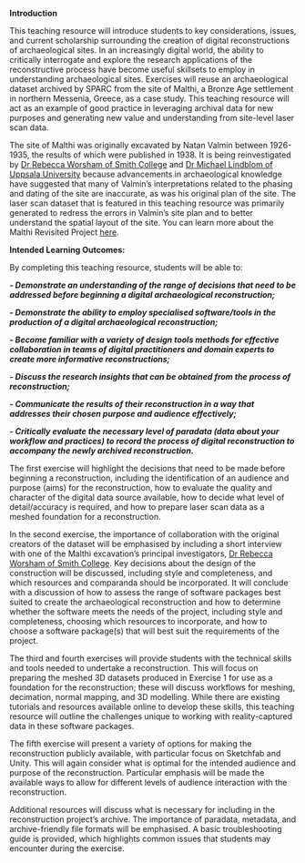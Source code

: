 **Introduction**

This teaching resource will introduce students to key considerations, issues, and current scholarship surrounding the creation of digital reconstructions of archaeological sites. In an increasingly digital world, the ability to critically interrogate and explore the research applications of the reconstructive process have become useful skillsets to employ in understanding archaeological sites. Exercises will reuse an archaeological dataset archived by SPARC from the site of Malthi, a Bronze Age settlement in northern Messenia, Greece, as a case study. This teaching resource will act as an example of good practice in leveraging archival data for new purposes and generating new value and understanding from site-level laser scan data.

The site of Malthi was originally excavated by Natan Valmin between 1926-1935, the results of which were published in 1938. It is being reinvestigated by [Dr Rebecca Worsham of Smith College](https://www.smith.edu/academics/faculty/rebecca-worsham) and [Dr Michael Lindblom of Uppsala University](https://katalog.uu.se/profile/?id=N96-2742) because advancements in archaeological knowledge have suggested that many of Valmin’s interpretations related to the phasing and dating of the site are inaccurate, as was his original plan of the site. The laser scan dataset that is featured in this teaching resource was primarily generated to redress the errors in Valmin’s site plan and to better understand the spatial layout of the site. You can learn more about the Malthi Revisited Project [here](https://www.sia.gr/en/articles.php?tid=319&page=1). 

**Intended Learning Outcomes:**

By completing this teaching resource, students will be able to:

***- Demonstrate an understanding of the range of decisions that need to be addressed before beginning a digital archaeological reconstruction;***

***- Demonstrate the ability to employ specialised software/tools in the production of a digital archaeological reconstruction;***

***- Become familiar with a variety of design tools methods for effective collaboration in teams of digital practitioners and domain experts to create more informative reconstructions;***

***- Discuss the research insights that can be obtained from the process of reconstruction;***

***- Communicate the results of their reconstruction in a way that addresses their chosen purpose and audience effectively;***

***- Critically evaluate the necessary level of paradata (data about your workflow and practices) to record the process of digital reconstruction to accompany the newly archived reconstruction.***

The first exercise will highlight the decisions that need to be made before beginning a reconstruction, including the identification of an audience and purpose (aims) for the reconstruction, how to evaluate the quality and character of the digital data source available, how to decide what level of detail/accuracy is required, and how to prepare laser scan data as a meshed foundation for a reconstruction.

In the second exercise, the importance of collaboration with the original creators of the dataset will be emphasised by including a short interview with one of the Malthi excavation’s principal investigators, [Dr Rebecca Worsham of Smith College](https://www.smith.edu/academics/faculty/rebecca-worsham). Key decisions about the design of the construction will be discussed, including style and completeness, and which resources and comparanda should be incorporated. It will conclude with a discussion of how to assess the range of software packages best suited to create the archaeological reconstruction and how to determine whether the software meets the needs of the project, including style and completeness, choosing which resources to incorporate, and how to choose a software package(s) that will best suit the requirements of the project. 

The third and fourth exercises will provide students with the technical skills and tools needed to undertake a reconstruction. This will focus on preparing the meshed 3D datasets produced in Exercise 1 for use as a foundation for the reconstruction; these will discuss workflows for meshing, decimation, normal mapping, and 3D modelling. While there are existing tutorials and resources available online to develop these skills, this teaching resource will outline the challenges unique to working with reality-captured data in these software packages. 

The fifth exercise will present a variety of options for making the reconstruction publicly available, with particular focus on Sketchfab and Unity. This will again consider what is optimal for the intended audience and purpose of the reconstruction. Particular emphasis will be made the available ways to allow for different levels of audience interaction with the reconstruction.

Additional resources will discuss what is necessary for including in the reconstruction project’s archive. The importance of paradata, metadata, and archive-friendly file formats will be emphasised. A basic troubleshooting guide is provided, which highlights common issues that students may encounter during the exercise.


